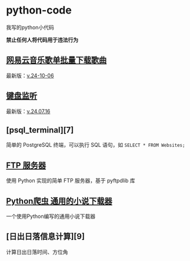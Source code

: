 # python-code

我写的python小代码

**禁止任何人将代码用于违法行为**


## [网易云音乐歌单批量下载歌曲][1]

最新版：[v.24-10-06][2]


## [键盘监听][4]

最新版：[v.24.07.16][5]


## [psql_terminal][7]

简单的 PostgreSQL 终端，可以执行 SQL 语句，如 `SELECT * FROM Websites;`


## [FTP 服务器][6]

使用 Python 实现的简单 FTP 服务器，基于 pyftpdlib 库


## [Python爬虫 通用的小说下载器][8]

一个使用Python编写的通用小说下载器


## [日出日落信息计算][9]

计算日出日落时间、方位角



[1]: https://github.com/God-2077/python-code/tree/main/%E7%BD%91%E6%98%93%E4%BA%91%E9%9F%B3%E4%B9%90%E6%AD%8C%E5%8D%95%E6%89%B9%E9%87%8F%E4%B8%8B%E8%BD%BD%E6%AD%8C%E6%9B%B2
[2]: https://github.com/God-2077/python-code/blob/main/%E7%BD%91%E6%98%93%E4%BA%91%E9%9F%B3%E4%B9%90%E6%AD%8C%E5%8D%95%E6%89%B9%E9%87%8F%E4%B8%8B%E8%BD%BD%E6%AD%8C%E6%9B%B2/v.24-10-06.py
[4]: https://github.com/God-2077/python-code/tree/main/键盘监听
[5]: https://github.com/God-2077/python-code/tree/main/键盘监听/v.24.07.16.py
[6]: https://github.com/God-2077/python-code/tree/main/ftp_server/
[8]: https://github.com/God-2077/python-code/tree/main/novel_crawler/
[8]: https://github.com/God-2077/python-code/tree/main/sunrise_sunset_info/
